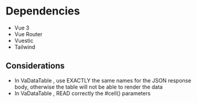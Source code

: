 # Dependencies 
- Vue 3
- Vue Router
- Vuestic
- Tailwind

## Considerations

- In VaDataTable , use EXACTLY the same names for the JSON response body, otherwise the table will not be able to render the data
- In VaDataTable , READ correctly the #cell() parameters